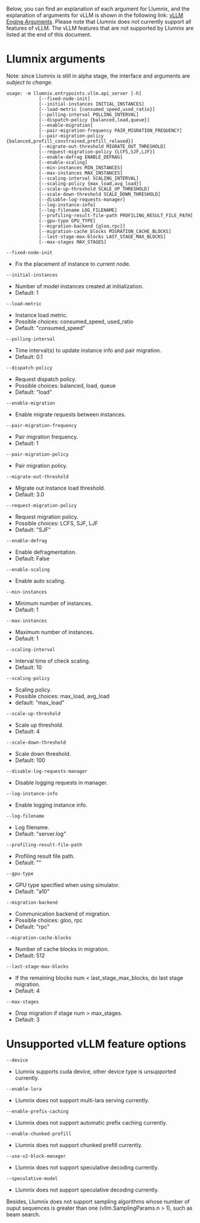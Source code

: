 Below, you can find an explanation of each argument for Llumnix, and the explanation of arguments for vLLM is shown in the following link: [vLLM Engine Arguments](https://docs.vllm.ai/en/v0.4.2/models/engine_args.html). Please note that Llumnix does not currently support all features of vLLM. The vLLM features that are not supported by Llumnix are listed at the end of this document.

# Llumnix arguments

Note: since Llumnix is still in alpha stage, the interface and arguments are *subject to change*.

```
usage: -m llumnix.entrypoints.vllm.api_server [-h]
            [--fixed-node-init]
            [--initial-instances INITIAL_INSTANCES]
            [--load-metric {consumed_speed,used_ratio}]
            [--polling-interval POLLING_INTERVAL]
            [--dispatch-policy {balanced,load,queue}]
            [--enable-migration]
            [--pair-migration-frequency PAIR_MIGRATION_FREQUENCY]
            [--pair-migration-policy {balanced,prefill_constrained,prefill_relaxed}]
            [--migrate-out-threshold MIGRATE_OUT_THRESHOLD]
            [--request-migration-policy {LCFS,SJF,LJF}]
            [--enable-defrag ENABLE_DEFRAG]
            [--enable-scaling]
            [--min-instances MIN_INSTANCES]
            [--max-instances MAX_INSTANCES]
            [--scaling-interval SCALING_INTERVAL]
            [--scaling-policy {max_load,avg_load}]
            [--scale-up-threshold SCALE_UP_THRESHOLD]
            [--scale-down-threshold SCALE_DOWN_THRESHOLD]
            [--disable-log-requests-manager]
            [--log-instance-info]
            [--log-filename LOG_FILENAME]
            [--profiling-result-file-path PROFILING_RESULT_FILE_PATH]
            [--gpu-type GPU_TYPE]
            [--migration-backend {gloo,rpc}]
            [--migration-cache_blocks MIGRATION_CACHE_BLOCKS]
            [--last-stage-max-blocks LAST_STAGE_MAX_BLOCKS]
            [--max-stages MAX_STAGES]
```

`--fixed-node-init`
- Fix the placement of instance to current node.

`--initial-instances`
- Number of model instances created at initialization.
- Default: 1

`--load-metric`
- Instance load metric.
- Possible choices: consumed_speed, used_ratio
- Default: "consumed_speed"

`--polling-interval`
- Time interval(s) to update instance info and pair migration.
- Default: 0.1

`--dispatch-policy`
- Request dispatch policy.
- Possible choices: balanced, load, queue
- Default: "load"

`--enable-migration`
- Enable migrate requests between instances.

`--pair-migration-frequency`
- Pair migration frequency.
- Default: 1

`--pair-migration-policy`
- Pair migration policy.

`--migrate-out-threshold`
- Migrate out instance load threshold.
- Default: 3.0

`--request-migration-policy`
- Request migration policy.
- Possible choices: LCFS, SJF, LJF
- Default: "SJF"

`--enable-defrag`
- Enable defragmentation.
- Default: False

`--enable-scaling`
- Enable auto scaling.

`--min-instances`
- Minimum number of instances.
- Default: 1

`--max-instances`
- Maximum number of instances.
- Default: 1

`--scaling-interval`
- Interval time of check scaling.
- Default: 10

`--scaling-policy`
- Scaling policy.
- Possible choices: max_load, avg_load
- default: "max_load"

`--scale-up-threshold`
- Scale up threshold.
- Default: 4

`--scale-down-threshold`
- Scale down threshold.
- Default: 100

`--disable-log-requests-manager`
- Disable logging requests in manager.

`--log-instance-info`
- Enable logging instance info.

`--log-filename`
- Log filename.
- Default: "server.log"

`--profiling-result-file-path`
- Profiling result file path.
- Default: ""

`--gpu-type`
- GPU type specified when using simulator.
- Default: "a10"

`--migration-backend`
- Communication backend of migration.
- Possible choices: gloo, rpc
- Default: "rpc"

`--migration-cache-blocks`
- Number of cache blocks in migration.
- Default: 512

`--last-stage-max-blocks`
- If the remaining blocks num < last_stage_max_blocks, do last stage migration.
- Default: 4

`--max-stages`
- Drop migration if stage num > max_stages.
- Default: 3

# Unsupported vLLM feature options

`--device`
- Llumnix supports cuda device, other device type is unsupported currently.

`--enable-lora`
- Llumnix does not support multi-lara serving currently.

`--enable-prefix-caching`
- Llumnix does not support automatic prefix caching currently.

`--enable-chunked-prefill`
- Llumnix does not support chunked prefill currently.

`--use-v2-block-manager`
- Llumnix does not support speculative decoding currently.

`--speculative-model`
- Llumnix does not support speculative decoding currently.

Besides, Llumnix does not support sampling algorithms whose number of ouput sequences is greater than one (vllm.SamplingParams.n > 1), such as beam search.
